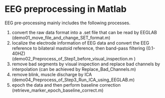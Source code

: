 # EEG preprocessing in Matlab
EEG pre-processing mainly includes the following processes.
1. convert the raw data format into a .set file that can be read by EEGLAB
  (demo01_move_file_and_change_SET_format.m)
2. localize the electrode information of EEG data and convert the EEG reference to bilateral mastoid reference, then band-pass filtering (0.1-40HZ)    
  (demo02_Preprocess_of_Step1_before_visual_inspection.m )
3. remove bad segments by visual inspection and replace bad channels by interpolation 
  (can be achieved by Replace_Bad_Channels.m)
4. remove blink, muscle discharge by ICA 
  (demo04_Preprocess_of_Step3_Run_ICA_using_EEGLAB.m)
5. epoch the data and then perform baseline correction 
  (retrieve_marker_epoch_baseline_correct.m)

